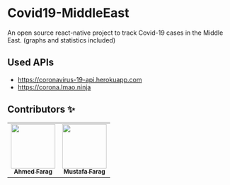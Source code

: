 Covid19-MiddleEast
====================

An open source react-native project to track Covid-19 cases in the Middle East. (graphs and statistics included)



Used APIs
----------

* https://coronavirus-19-api.herokuapp.com
* https://corona.lmao.ninja


## Contributors ✨


<!-- ALL-CONTRIBUTORS-LIST:START - Do not remove or modify this section -->
<!-- prettier-ignore-start -->
<!-- markdownlint-disable -->
<table>
  <tr>
    <td align="center"><a href="https://github.com/ahmedfarag9"><img src="https://avatars3.githubusercontent.com/u/44787287?s=400&v=4" width="100px;" alt=""/><br /><sub><b>Ahmed Farag</b></sub></a><br /> </td>
    <td align="center"><a href="https://github.com/mustafafarag"><img src="https://avatars1.githubusercontent.com/u/33010860?s=400&v=4" width="100px;" alt=""/><br /><sub><b>Mustafa Farag</b></sub></a><br /> </td>
  </tr>
</table>

<!-- markdownlint-enable -->
<!-- prettier-ignore-end -->
<!-- ALL-CONTRIBUTORS-LIST:END -->


